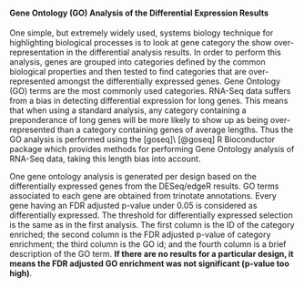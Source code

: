#### Gene Ontology (GO) Analysis of the Differential Expression Results

One simple, but extremely widely used, systems biology technique for highlighting biological processes is to look at gene category the show over-representation in the differential analysis results. In order to perform this analysis, genes are grouped into categories defined by the common biological properties and then tested to find categories that are over-represented amongst the differentially expressed genes. Gene Ontology (GO) terms are the most commonly used categories. RNA-Seq data suffers from a bias in detecting differential expression for long genes. This means that when using a standard analysis, any category containing a preponderance of long genes will be more likely to show up as being over-represented than a category containing genes of average lengths. Thus the GO analysis is performed using the [goseq]\ [@goseq] R Bioconductor package which provides methods for performing Gene Ontology analysis of RNA-Seq data, taking this length bias into account. 

One gene ontology analysis is generated per design based on the differentially expressed genes from the DESeq/edgeR results. GO terms associated to each gene are obtained from trinotate annotations. Every gene having an FDR adjusted p-value under 0.05 is considered as differentially expressed. The threshold for differentially expressed selection is the same as in the first analysis. The first column is the ID of the category enriched; the second column is the FDR adjusted p-value of category enrichment; the third column is the GO id; and the fourth column is a brief description of the GO term. **If there are no results for a particular design, it means the FDR adjusted GO enrichment was not significant (p-value too high)**.